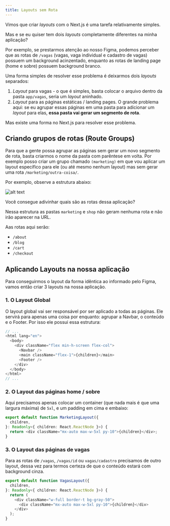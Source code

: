 ```yaml
---
title: Layouts sem Rota
---
```



Vimos que criar *layouts* com o Next.js é uma tarefa relativamente simples.

Mas e se eu quiser tem dois *layouts* completamente diferentes na minha aplicação?

Por exemplo, se prestarmos atenção ao nosso Figma, podemos perceber que as rotas de `/vagas` (vagas, vaga individual e cadastro de vagas) possuem um background acinzentado, enquanto as rotas de landing page (home e sobre) possuem background branco.

Uma forma simples de resolver esse problema é deixarmos dois *layouts* separados:

1. *Layout* para vagas - o que é simples, basta colocar o arquivo dentro da pasta `app/vagas`, seria um *layout* aninhado.
2. *Layout* para as páginas estáticas / landing pages. O grande problema aqui: se eu agrupar essas páginas em uma pasta para adicionar um *layout* para elas, **essa pasta vai gerar um segmento de rota**.

Mas existe uma forma no Next.js para resolver esse problema.

## Criando grupos de rotas (Route Groups)

Para que a gente possa agrupar as páginas sem gerar um novo segmento de rota, basta criarmos o nome da pasta com parêntese em volta. Por exemplo posso criar um grupo chamado `(marketing)` em que vou aplicar um layout específico para ele (ou até mesmo nenhum layout) mas sem gerar uma rota `/marketing/outra-coisa/`.

Por exemplo, observe a estrutura abaixo:

![alt text](image-1.png)

Você consegue adivinhar quais são as rotas dessa aplicação?

Nessa estrutura as pastas `marketing` e `shop` não geram nenhuma rota e não irão aparecer na URL.

Aas rotas aqui serão:

- `/about`
- `/blog`
- `/cart`
- `/checkout`
  
## Aplicando Layouts na nossa aplicação

Para conseguirmos o layout da forma idêntica ao informado pelo Figma, vamos então criar 3 layouts na nossa aplicação.

### 1. O Layout Global

O layout global vai ser responsável por ser aplicado a todas as páginas. Ele servirá para apenas uma coisa por enquanto: agrupar a Navbar, o conteúdo e o Footer. Por isso ele possui essa estrutura:

```typescript
// ...
<html lang="en">
  <body>
    <div className="flex min-h-screen flex-col">
      <Navbar />
      <main className="flex-1">{children}</main>
      <Footer />
    </div>
  </body>
</html>
// ...
```

### 2. O Layout das páginas home / sobre

Aqui precisamos apenas colocar um container (que nada mais é que uma largura máxima) de `5xl`, e um padding em cima e embaixo:

```typescript title="app/(marketing)/layout.tsx"
export default function MarketingLayout({
  children,
}: Readonly<{ children: React.ReactNode }>) {
  return <div className="mx-auto max-w-5xl py-10">{children}</div>;
}
```

### 3. O Layout das páginas de vagas

Para as rotas de `/vagas`, `/vagas/id` ou `vagas/cadastro` precisamos de outro layout, dessa vez para termos certeza de que o conteúdo estará com background cinza.

```typescript title="app/vagas/layout.tsx"
export default function VagasLayout({
  children,
}: Readonly<{ children: React.ReactNode }>) {
  return (
    <div className="w-full border-t bg-gray-50">
      <div className="mx-auto max-w-5xl py-10">{children}</div>
    </div>
  );
}
```
